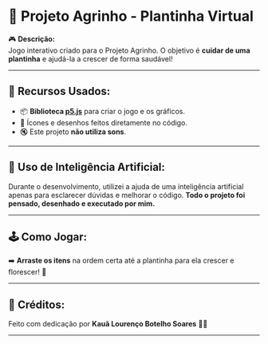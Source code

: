 # 🌱 Projeto Agrinho - Plantinha Virtual

🎮 **Descrição:**  
Jogo interativo criado para o Projeto Agrinho. O objetivo é **cuidar de uma plantinha** e ajudá-la a crescer de forma saudável!

---

## 🧰 Recursos Usados:

- 📦 **Biblioteca [p5.js](https://p5js.org/)** para criar o jogo e os gráficos.
- 🎨 Ícones e desenhos feitos diretamente no código.
- 🔇 Este projeto **não utiliza sons**.

---

## 🤖 Uso de Inteligência Artificial:

Durante o desenvolvimento, utilizei a ajuda de uma inteligência artificial apenas para esclarecer dúvidas e melhorar o código. **Todo o projeto foi pensado, desenhado e executado por mim.**

---

## 🕹️ Como Jogar:

➡️ **Arraste os itens** na ordem certa até a plantinha para ela crescer e florescer! 🌼

---

## 👤 Créditos:

Feito com dedicação por **Kauã Lourenço Botelho Soares** 🧑‍💻

---
